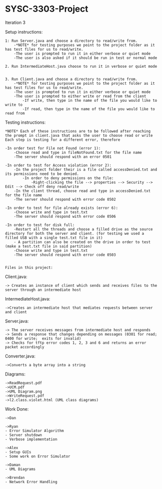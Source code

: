 # SYSC-3303-Project

Iteration 3

Setup instructions: 
	
	
	1: Run Server.java and choose a directory to read/write from.
		-*NOTE* for testing purposes we point to the project folder as it has test files for us to read/write.
		-The user is prompted to run it in either verbose or quiet mode
		-The user is also asked if it should be run in test or normal mode
		
	2. Run IntermediateHost.java choose to run it in verbose or quiet mode
		
		
	3. Run Client.java and choose a directory to read/write from.
		-*NOTE* for testing purposes we point to the project folder as it has test files for us to read/write.
		-The user is prompted to run it in either verbose or quiet mode
		-The user is prompted to either write or read from the client
			-If write, then type in the name of the file you would like to write to 
			-If read, then type in the name of the file you would like to read from 
	

Testing instructions: 
	
	*NOTE* Each of these instructions are to be followed after reaching the prompt in client.java that asks the user to choose read or write
	Each step is testing for a different error, therefore
	
	-In order test for File not Found (error 1):
		-Choose read and type in fileNotFound.txt for the file name
		-The server should respond with an error 0501
		
	-In order to test for Access violation (error 2):
		-In the project folder their is a file called accessDenied.txt and its permissions need to be denied. 
			-In order to deny permissions on the file:
				-Right-clicking the file --> properties --> Security --> Edit --> Check off deny read/write
		-In the client thread, choose read and type in accessDenied.txt for the file name
		-The server should respond with error code 0502
	
	-In order to test for file already exists (error 6):
		-Choose write and type in test.txt
		-The server should respond with error code 0506
	
	-In order to test for disk full:
		-Restart all the threads and choose a filled drive as the source directory for both the server and client. (for testing we used a filled USB with a single test.txt file in it)
		- A partition can also be created on the drive in order to test (make a test.txt file in said partition)
		-Choose write and type in test.txt
		-The server should respond with error code 0503
	
	
	Files in this project: 
	
Client.java: 

	-> Creates an instance of client which sends and receives files to the server through an intermediate host

IntermediateHost.java:
	
	->Creates an intermediate host that mediates requests between server and client
	
Server.java: 

	-> The server receives messages from intermediate host and responds
	-> Sends a response that changes depending on messages (0301 for read; 0400 for write; 	exits for invalid)
	-> Checks for tftp error codes 1, 2, 3 and 6 and returns an error packet accordingly
	
Converter.java:

	->Converts a byte array into a string

Diagrams:

	->ReadRequest.pdf
	->UCM.pdf
	->UML Diagram.png
	->WriteRequest.pdf
	->l2.class.violet.html (UML class diagrams)
	
	
	

Work Done:

	->Dan

	->Ryan 	
	- Error Simulator Algorithm
	- Server shutdown
	- Verbose implementation
	
	->Alex
	- Setup GUIs
	- Some work on Error Simulator
	
	->Daman
	- UML Diagrams
	
	->Brendan
	- Network Error Handling 
